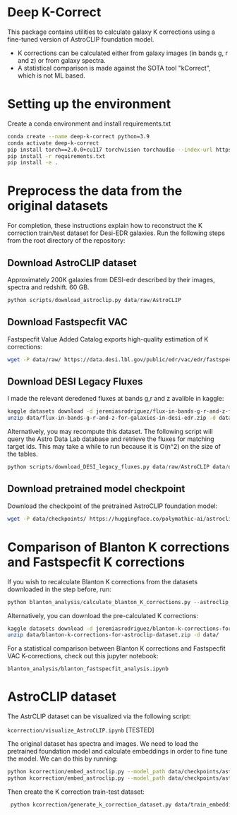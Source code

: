 # Deep K-Correct

This package contains utilities to calculate galaxy K corrections using a fine-tuned version of AstroCLIP foundation model.
- K corrections can be calculated either from galaxy images (in bands g, r and z) or from galaxy spectra.
- A statistical comparison is made against the SOTA tool "kCorrect", which is not ML based.

# Setting up the environment

Create a conda environment and install requirements.txt

```bash
conda create --name deep-k-correct python=3.9
conda activate deep-k-correct
pip install torch==2.0.0+cu117 torchvision torchaudio --index-url https://download.pytorch.org/whl/cu117
pip install -r requirements.txt
pip install -e .
```
# Preprocess the data from the original datasets

For completion, these instructions explain how to reconstruct the K correction train/test dataset for Desi-EDR galaxies. Run the following steps from the root directory of the repository:

## Download AstroCLIP dataset

Approximately 200K galaxies from DESI-edr described by their images, spectra and redshift. 60 GB.

```python
python scripts/download_astroclip.py data/raw/AstroCLIP
```

## Download Fastspecfit VAC

Fastspecfit Value Added Catalog exports high-quality estimation of K corrections:

```bash
wget -P data/raw/ https://data.desi.lbl.gov/public/edr/vac/edr/fastspecfit/fuji/v3.2/catalogs/fastspec-fuji.fits
```

## Download DESI Legacy Fluxes

I made the relevant deredened fluxes at bands g,r and z avalible in kaggle:

```bash
kaggle datasets download -d jeremiasrodriguez/flux-in-bands-g-r-and-z-for-galaxies-in-desi-edr -p data/
unzip data/flux-in-bands-g-r-and-z-for-galaxies-in-desi-edr.zip -d data/
```

Alternatively, you may recompute this dataset. The following script will query the Astro Data Lab database and retrieve the fluxes for matching target ids. This may take a while to run because it is O(n^2) on the size of the tables.

```python
python scripts/download_DESI_legacy_fluxes.py data/raw/AstroCLIP data/desi_edr_fluxes.h5
```

## Download pretrained model checkpoint

Download the checkpoint of the pretrained AstroCLIP foundation model:

```bash
wget -P data/checkpoints/ https://huggingface.co/polymathic-ai/astroclip/resolve/main/astroclip.ckpt 
```

# Comparison of Blanton K corrections and Fastspecfit K corrections

If you wish to recalculate Blanton K corrections from the datasets downloaded in the step before, run:

```python
python blanton_analysis/calculate_blanton_K_corrections.py --astroclip_path data/raw/AstroCLIP --desi_path  data/desi_edr_fluxes.h5 
```

Alternatively, you can download the pre-calculated K corrections:

```bash
kaggle datasets download -d jeremiasrodriguez/blanton-k-corrections-for-astroclip-dataset -p data/
unzip data/blanton-k-corrections-for-astroclip-dataset.zip -d data/
```

For a statistical comparison between Blanton K corrections and Fastspecfit VAC K-corrections, check out this jupyter notebook:

`blanton_analysis/blanton_fastspecfit_analysis.ipynb`

# AstroCLIP dataset

The AstrCLIP dataset can be visualized via the following script:

`kcorrection/visualize_AstroCLIP.ipynb` [TESTED]

The original dataset has spectra and images. We need to load the pretrained foundation model and calculate embeddings in order to fine tune the model. We can do this by running:

```bash
python kcorrection/embed_astroclip.py --model_path data/checkpoints/astroclip.ckpt --dataset_path data/raw/AstroCLIP/ --loader_type train  data/train_embeddings.h5
python kcorrection/embed_astroclip.py --model_path data/checkpoints/astroclip.ckpt --dataset_path data/raw/AstroCLIP/ --loader_type val  data/val_embeddings.h5
```

Then create the K correction train-test dataset:

```bash
 python kcorrection/generate_k_correction_dataset.py data/train_embeddings.h5 data/val_embeddings.h5 data/raw/fastspec-fuji.fits data/
```

